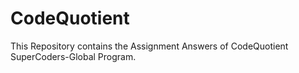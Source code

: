 # CodeQuotient
This Repository contains the Assignment Answers of CodeQuotient SuperCoders-Global Program.
